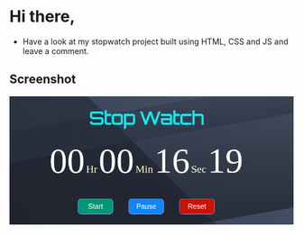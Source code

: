 # Hi there,

- Have a look at my stopwatch project built using HTML, CSS and JS and leave a comment.

## Screenshot

![Stopwatch](/img/stopwatch.png)

